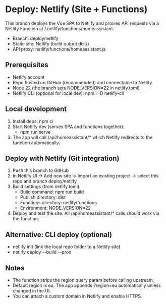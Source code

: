 # Deploy: Netlify (Site + Functions)

This branch deploys the Vue SPA to Netlify and proxies API requests via a Netlify Function at /.netlify/functions/homeassistant.

- Branch: deploy/netlify
- Static site: Netlify (build output dist/)
- API proxy: netlify/functions/homeassistant.js

## Prerequisites
- Netlify account
- Repo hosted on GitHub (recommended) and connectable to Netlify
- Node 22 (the branch sets NODE_VERSION=22 in netlify.toml)
- Netlify CLI (optional for local dev): npm i -D netlify-cli

## Local development
1) Install deps: npm ci
2) Start Netlify dev (serves SPA and functions together):
   - npm run serve
3) The app will call /api/homeassistant/* which Netlify redirects to the function automatically.

## Deploy with Netlify (Git integration)
1) Push this branch to GitHub
2) In Netlify UI → Add new site → Import an existing project → select this repo and branch deploy/netlify
3) Build settings (from netlify.toml):
   - Build command: npm run build
   - Publish directory: dist
   - Functions directory: netlify/functions
   - Environment: NODE_VERSION=22
4) Deploy and test the site. All /api/homeassistant/* calls should work via the function.

## Alternative: CLI deploy (optional)
- netlify init (link the local repo folder to a Netlify site)
- netlify deploy --build --prod

## Notes
- The function strips the region query param before calling upstream.
- Default region is eu. The app appends ?region=eu automatically unless changed in the UI.
- You can attach a custom domain in Netlify and enable HTTPS.

